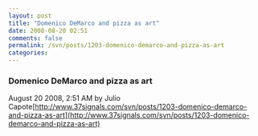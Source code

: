 ```yaml
---
layout: post
title: "Domenico DeMarco and pizza as art"
date: 2008-08-20 02:51
comments: false
permalink: /svn/posts/1203-domenico-demarco-and-pizza-as-art
categories:
---
```


 ### Domenico DeMarco and pizza as art
August 20 2008,  2:51 AM by Julio Capote[http://www.37signals.com/svn/posts/1203-domenico-demarco-and-pizza-as-art](http://www.37signals.com/svn/posts/1203-domenico-demarco-and-pizza-as-art) 